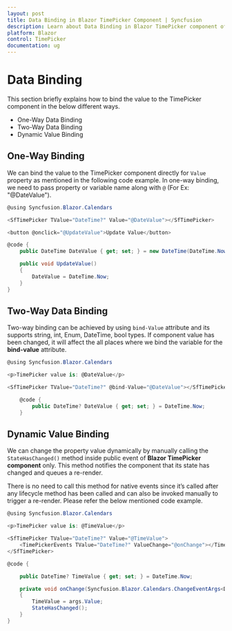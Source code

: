 ```yaml
---
layout: post
title: Data Binding in Blazor TimePicker Component | Syncfusion 
description: Learn about Data Binding in Blazor TimePicker component of Syncfusion, and more details.
platform: Blazor
control: TimePicker
documentation: ug
---
```


# Data Binding

This section briefly explains how to bind the value to the TimePicker component in the below different ways.

* One-Way Data Binding
* Two-Way Data Binding
* Dynamic Value Binding

## One-Way Binding

We can bind the value to the TimePicker component directly for `Value` property as mentioned in the following code example. In one-way binding, we need to pass property or variable name along with `@` (For Ex: "@DateValue").

```csharp
@using Syncfusion.Blazor.Calendars

<SfTimePicker TValue="DateTime?" Value="@DateValue"></SfTimePicker>

<button @onclick="@UpdateValue">Update Value</button>

@code {
    public DateTime DateValue { get; set; } = new DateTime(DateTime.Now.Year, DateTime.Now.Month, 28, 12, 30, 00);

    public void UpdateValue()
    {
        DateValue = DateTime.Now;
    }
}
```

## Two-Way Data Binding

Two-way binding can be achieved by using `bind-Value` attribute and its supports string, int, Enum, DateTime, bool types. If component value has been changed, it will affect the all places where we bind the variable for the **bind-value** attribute.

```csharp
@using Syncfusion.Blazor.Calendars

<p>TimePicker value is: @DateValue</p>

<SfTimePicker TValue="DateTime?" @bind-Value="@DateValue"></SfTimePicker>

    @code {
        public DateTime? DateValue { get; set; } = DateTime.Now;
    }
```

## Dynamic Value Binding

We can change the property value dynamically by manually calling the `StateHasChanged()` method inside public event of **Blazor TimePicker component** only. This method notifies the component that its state has changed and queues a re-render.

There is no need to call this method for native events since it’s called after any lifecycle method has been called and can also be invoked manually to trigger a re-render. Please refer the below mentioned code example.

```csharp
@using Syncfusion.Blazor.Calendars

<p>TimePicker value is: @TimeValue</p>

<SfTimePicker TValue="DateTime?" Value="@TimeValue">
    <TimePickerEvents TValue="DateTime?" ValueChange="@onChange"></TimePickerEvents>
</SfTimePicker>

@code {

    public DateTime? TimeValue { get; set; } = DateTime.Now;

    private void onChange(Syncfusion.Blazor.Calendars.ChangeEventArgs<DateTime?> args)
    {
        TimeValue = args.Value;
        StateHasChanged();
    }
}
```
